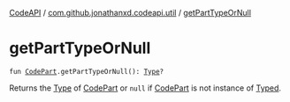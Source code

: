 [CodeAPI](../index.md) / [com.github.jonathanxd.codeapi.util](index.md) / [getPartTypeOrNull](.)

# getPartTypeOrNull

`fun `[`CodePart`](../com.github.jonathanxd.codeapi/-code-part/index.md)`.getPartTypeOrNull(): `[`Type`](http://docs.oracle.com/javase/6/docs/api/java/lang/reflect/Type.html)`?`

Returns the [Type](http://docs.oracle.com/javase/6/docs/api/java/lang/reflect/Type.html) of [CodePart](../com.github.jonathanxd.codeapi/-code-part/index.md) or `null` if [CodePart](../com.github.jonathanxd.codeapi/-code-part/index.md) is not instance of [Typed](../com.github.jonathanxd.codeapi.base/-typed/index.md).


